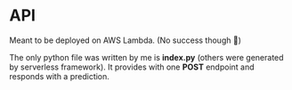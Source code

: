 # API

Meant to be deployed on AWS Lambda. (No success though 🥲)

The only python file was written by me is **index.py** (others were generated by serverless framework). It provides with one **POST** endpoint and responds with a prediction.
